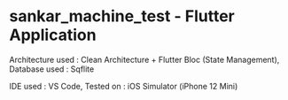 # sankar_machine_test - Flutter Application

Architecture used : Clean Architecture + Flutter Bloc (State Management), 
Database used : Sqflite

IDE used : VS Code, 
Tested on : iOS Simulator (iPhone 12 Mini)
